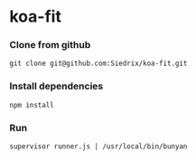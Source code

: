 # koa-fit

### Clone from github

```
git clone git@github.com:Siedrix/koa-fit.git
```

### Install dependencies

```
npm install
```

### Run

```
supervisor runner.js | /usr/local/bin/bunyan
```